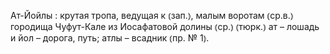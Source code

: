 ---
---

Ат-Йойлы
: крутая тропа, ведущая к ⦅зап.⦆, малым воротам ⦅ср.в.⦆ городища Чуфут-Кале из Иосафатовой долины ⦅ср.⦆ ⦅тюрк.⦆ ат – лошадь и йол – дорога, путь; атлы – всадник ⦅пр. № 1⦆.
